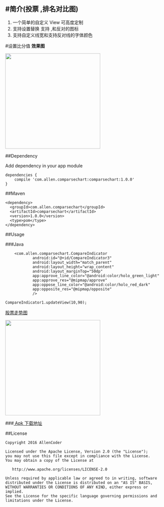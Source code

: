

#简介(投票 ,排名对比图)
------------------------

1.  一个简单的自定义 View 可高度定制
2.  支持设置替换 支持 ,和反对的图标
3.  支持自定义线宽和支持反对线的字体颜色

#设置比分值
**效果图**

<img src="https://github.com/AllenCoder/AndroidCustomView/blob/master/gif/device-2016-08-15-180942.png" width=300 />


##Dependency


Add dependency in your app module





```
dependencies {
	compile 'com.allen.comparsechart:comparsechart:1.0.0'
}
```




##Maven
```
<dependency>
  <groupId>com.allen.comparsechart</groupId>
  <artifactId>comparsechart</artifactId>
  <version>1.0.0</version>
  <type>pom</type>
</dependency>
```

##Usage

###Java
```
    <com.allen.comparsechart.CompareIndicator
            android:id="@+id/CompareIndicator3"
            android:layout_width="match_parent"
            android:layout_height="wrap_content"
            android:layout_marginTop="50dp"
            app:approve_line_color="@android:color/holo_green_light"
            app:approve_res="@mipmap/approve"
            app:oppose_line_color="@android:color/holo_red_dark"
            app:opposite_res="@mipmap/opposite"
            />
```
```
CompareIndicator1.updateView(10,90);
```
[股票走势图](https://github.com/AllenCoder/AndroidDevCoder)

<img src="https://github.com/AllenCoder/AndroidDevCoder/blob/master/gif/linechart.gif" width=300 />

###[ Apk 下载地址](http://fir.im/5kvu)

##License
```
Copyright 2016 AllenCoder

Licensed under the Apache License, Version 2.0 (the "License");
you may not use this file except in compliance with the License.
You may obtain a copy of the License at

   http://www.apache.org/licenses/LICENSE-2.0

Unless required by applicable law or agreed to in writing, software
distributed under the License is distributed on an "AS IS" BASIS,
WITHOUT WARRANTIES OR CONDITIONS OF ANY KIND, either express or implied.
See the License for the specific language governing permissions and
limitations under the License.
```
